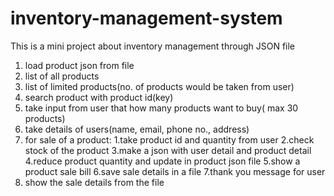 # inventory-management-system
This is a mini project about inventory management through JSON file

1. load product json from file
2. list of all products
3. list of limited products(no. of products would be taken from user)
4. search product with product id(key)
5. take input from user that how many products want to buy( max 30 products)
6. take details of users(name, email, phone no., address)
7. for sale of a product:
	1.take product id and quantity from user
	2.check stock of the product
	3.make a json with user detail and product detail 
	4.reduce product quantity and update in product json file
	5.show a product  sale bill
	6.save sale details in a file
	7.thank you message for user
8. show the sale details from the file

